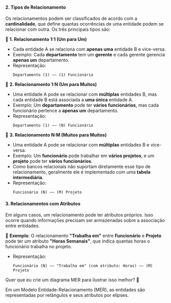 #### **2. Tipos de Relacionamento**  

Os relacionamentos podem ser classificados de acordo com a **cardinalidade**, que define quantas ocorrências de uma entidade podem se relacionar com outra. Os três principais tipos são:  

📌 **1. Relacionamento 1:1 (Um para Um)**  
   - Cada entidade A se relaciona com **apenas uma** entidade B e vice-versa.  
   - Exemplo: Cada **departamento** tem um **gerente** e cada gerente gerencia **apenas um** departamento.  
   - Representação:  
     ```
     Departamento (1) —— (1) Funcionário
     ```

📌 **2. Relacionamento 1:N (Um para Muitos)**  
   - Uma entidade A pode se relacionar com **múltiplas** entidades B, mas cada entidade B está associada a **uma única** entidade A.  
   - Exemplo: Um **departamento** pode ter **vários funcionários**, mas cada funcionário pertence a **apenas um** departamento.  
   - Representação:  
     ```
     Departamento (1) —— (N) Funcionário
     ```

📌 **3. Relacionamento N:M (Muitos para Muitos)**  
   - Uma entidade A pode se relacionar com **múltiplas** entidades B e vice-versa.  
   - Exemplo: Um **funcionário** pode trabalhar em **vários projetos**, e um **projeto** pode ter **vários funcionários**.  
   - Como bancos relacionais não suportam diretamente esse tipo de relacionamento, geralmente ele é implementado com uma **tabela intermediária**.  
   - Representação:  
     ```
     Funcionário (N) —— (M) Projeto
     ```

#### **3. Relacionamentos com Atributos**  
Em alguns casos, um relacionamento pode ter atributos próprios. Isso ocorre quando informações precisam ser armazenadas sobre a associação entre entidades.  

🔹 **Exemplo**: O relacionamento **"Trabalha em"** entre **Funcionário** e **Projeto** pode ter um atributo **"Horas Semanais"**, que indica quantas horas o funcionário trabalha no projeto.  
   - Representação:  
     ```
     Funcionário (N) —— "Trabalha em" (com atributo: Horas) —— (M) Projeto
     ```

Quer que eu crie um diagrama MER para ilustrar isso melhor? 🚀

Em um Modelo Entidade-Relacionamento (MER), as entidades são representadas por retângulos e seus atributos por elipses.